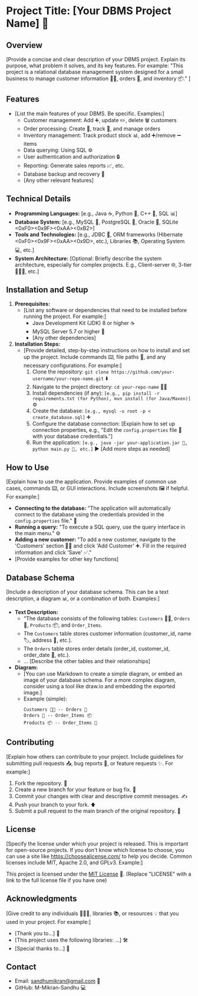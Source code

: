 # Project Title: [Your DBMS Project Name] 💾

## Overview

[Provide a concise and clear description of your DBMS project. Explain its purpose, what problem it solves, and its key features. For example: "This project is a relational database management system designed for a small business to manage customer information 🧑‍💼, orders 🛒, and inventory 📦." ]

## Features

* [List the main features of your DBMS. Be specific. Examples:]
    * Customer management: Add ➕, update ✏️, delete 🗑️ customers
    * Order processing: Create 📝, track 📍, and manage orders
    * Inventory management: Track product stock 📊, add ➕/remove ➖ items
    * Data querying: Using SQL ⚙️
    * User authentication and authorization 🔒
    * Reporting: Generate sales reports 📈, etc.
    * Database backup and recovery 🔄
    * [Any other relevant features]

## Technical Details

* **Programming Languages:** [e.g., Java ☕, Python 🐍, C++ 🚀, SQL 📊]
* **Database System:** [e.g., MySQL 🐬, PostgreSQL 🐘, Oracle 🔶, SQLite <0xF0><0x9F><0xAA><0xB2>]
* **Tools and Technologies:** [e.g., JDBC 🔗, ORM frameworks (Hibernate <0xF0><0x9F><0xAA><0x9D>, etc.), Libraries 📚, Operating System 💻, etc.]
* **System Architecture:** [Optional: Briefly describe the system architecture, especially for complex projects. E.g., Client-server 🌐, 3-tier 🏢🏢🏢, etc.]

## Installation and Setup

1.  **Prerequisites:**
    * [List any software or dependencies that need to be installed before running the project. For example:]
        * Java Development Kit (JDK) 8 or higher ☕
        * MySQL Server 5.7 or higher 🐬
        * [Any other dependencies]
2.  **Installation Steps:**
    * [Provide detailed, step-by-step instructions on how to install and set up the project. Include commands ⌨️, file paths 📂, and any necessary configurations. For example:]
        1.  Clone the repository: `git clone https://github.com/your-username/your-repo-name.git` ⬇️
        2.  Navigate to the project directory: `cd your-repo-name` 🚶‍♀️
        3.  Install dependencies (if any): `[e.g., pip install -r requirements.txt (for Python), mvn install (for Java/Maven)]` ⚙️
        4.  Create the database: `[e.g., mysql -u root -p < create_database.sql]` ➕
        5.  Configure the database connection: [Explain how to set up connection properties, e.g., "Edit the `config.properties` file 📝 with your database credentials."]
        6.  Run the application: `[e.g., java -jar your-application.jar 🚀, python main.py 🐍, etc.]` ▶️
        [Add more steps as needed]

## How to Use

[Explain how to use the application. Provide examples of common use cases, commands ⌨️, or GUI interactions. Include screenshots 🖼️ if helpful. For example:]

* **Connecting to the database:** "The application will automatically connect to the database using the credentials provided in the `config.properties` file." 🔗
* **Running a query:** "To execute a SQL query, use the query interface in the main menu." ⚙️
* **Adding a new customer:** "To add a new customer, navigate to the 'Customers' section 🧑‍💼 and click 'Add Customer' ➕. Fill in the required information and click 'Save' ✅."
* [Provide examples for other key functions]

## Database Schema

[Include a description of your database schema. This can be a text description, a diagram 📊, or a combination of both. Examples:]

* **Text Description:**
    * "The database consists of the following tables: `Customers` 🧑‍💼, `Orders` 🛒, `Products` 📦, and `Order_Items`.
    * The `Customers` table stores customer information (customer_id, name 🏷️, address 📍, etc.).
    * The `Orders` table stores order details (order_id, customer_id, order_date 📅, etc.).
    * ... [Describe the other tables and their relationships]
* **Diagram:**
    * [You can use Markdown to create a simple diagram, or embed an image of your database schema. For a more complex diagram, consider using a tool like draw.io and embedding the exported image.]
    * Example (simple):
        ```
        Customers 🧑‍💼 -- Orders 🛒
        Orders 🛒 -- Order_Items 📦
        Products 📦 -- Order_Items 🛒
        ```

## Contributing

[Explain how others can contribute to your project. Include guidelines for submitting pull requests 📤, bug reports 🐛, or feature requests ✨. For example:]

1.  Fork the repository. 🍴
2.  Create a new branch for your feature or bug fix. 🌿
3.  Commit your changes with clear and descriptive commit messages. ✍️
4.  Push your branch to your fork. ⬆️
5.  Submit a pull request to the main branch of the original repository. 🤝

## License

[Specify the license under which your project is released. This is important for open-source projects. If you don't know which license to choose, you can use a site like https://choosealicense.com/ to help you decide. Common licenses include MIT, Apache 2.0, and GPLv3. Example:]

This project is licensed under the [MIT License](LICENSE) 📜. (Replace "LICENSE" with a link to the full license file if you have one)

## Acknowledgments

[Give credit to any individuals 🧑‍🤝‍🧑, libraries 📚, or resources 💡 that you used in your project. For example:]

* [Thank you to...] 🙏
* [This project uses the following libraries: ...] 🛠️
* [Special thanks to...] 🎉

## Contact

* Email: sandhumikran@gmail.com 📧
* GitHub: M-Mikran-Sandhu 💻
